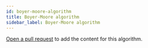 ```yaml
---
id: boyer-moore-algorithm
title: Boyer-Moore algorithm
sidebar_label: Boyer-Moore algorithm
---
```


[Open a pull request](https://github.com/AllAlgorithms/algorithms/tree/master/docs/boyer-moore-algorithm.md) to add the content for this algorithm.
